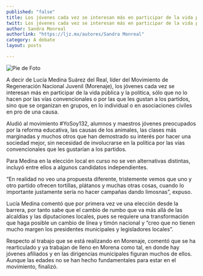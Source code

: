 ```yaml
---
published: "false"
title: Los jóvenes cada vez se interesan más en participar de la vida pública: Lucía Medina
twitt: Los jóvenes cada vez se interesan más en participar de la vida pública: Lucía Medina
author: Sandra Monreal
authorlink: "https://ljz.mx/autores/Sandra Monreal"
category: A debate
layout: posts

---
```


![Pie de Foto](http://i.imgur.com/wfuY4jGm.jpg)

A decir de Lucía Medina Suárez del Real, líder del Movimiento de
Regeneración Nacional Juvenil (Morenaje), los jóvenes cada vez se interesan
más en participar de la vida pública y la política, sólo que no lo hacen
por las vías convencionales o por las que les gustan a los partidos, sino
que se organizan en grupos, en lo individual o en asociaciones civiles en
pro de una causa.

Aludió al movimiento #YoSoy132, alumnos y maestros jóvenes preocupados por
la reforma educativa, las causas de los animales, las clases más marginadas
y muchos otros que han demostrado su interés por hacer una sociedad mejor,
sin necesidad de involucrarse en la política por las vías convencionales
que les gustarían a los partidos.

Para Medina en la elección local en curso no se ven alternativas distintas,
incluyó entre ellos a algunos candidatos independientes.

“En realidad no veo una propuesta diferente, tristemente vemos que uno y
otro partido ofrecen tortillas, plátanos y muchas otras cosas, cuando lo
importante justamente sería no hacer campañas dando limosnas”, expuso.

Lucía Medina comentó que por primera vez ve una elección desde la barrera,
por tanto sabe que el cambio de rumbo que va más allá de las alcaldías y
las diputaciones locales, pues se requiere una transformación que haga
posible un cambio de línea y timón nacional y “creo que no tienen mucho
margen los presidentes municipales y legisladores locales”.

Respecto al trabajo que se está realizando en Morenaje, comentó que se ha
rearticulado y ya trabajan de lleno en Morena como tal, en donde hay
jóvenes afiliados y en las dirigencias municipales figuran muchos de ellos.
Aunque las edades no se han hecho fundamentales para estar en el
movimiento, finalizó.

